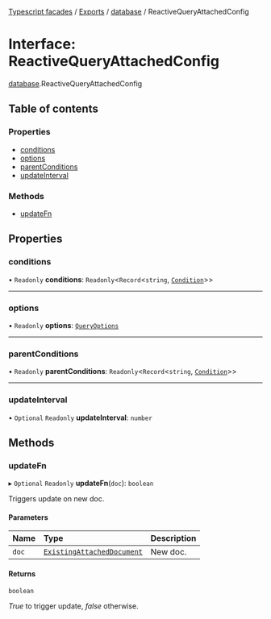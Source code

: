 [Typescript facades](../index.md) / [Exports](../modules.md) / [database](../modules/database.md) / ReactiveQueryAttachedConfig

# Interface: ReactiveQueryAttachedConfig

[database](../modules/database.md).ReactiveQueryAttachedConfig

## Table of contents

### Properties

- [conditions](database.ReactiveQueryAttachedConfig.md#conditions)
- [options](database.ReactiveQueryAttachedConfig.md#options)
- [parentConditions](database.ReactiveQueryAttachedConfig.md#parentconditions)
- [updateInterval](database.ReactiveQueryAttachedConfig.md#updateinterval)

### Methods

- [updateFn](database.ReactiveQueryAttachedConfig.md#updatefn)

## Properties

### conditions

• `Readonly` **conditions**: `Readonly`<`Record`<`string`, [`Condition`](database.Condition.md)\>\>

___

### options

• `Readonly` **options**: [`QueryOptions`](database.QueryOptions.md)

___

### parentConditions

• `Readonly` **parentConditions**: `Readonly`<`Record`<`string`, [`Condition`](database.Condition.md)\>\>

___

### updateInterval

• `Optional` `Readonly` **updateInterval**: `number`

## Methods

### updateFn

▸ `Optional` `Readonly` **updateFn**(`doc`): `boolean`

Triggers update on new doc.

#### Parameters

| Name | Type | Description |
| :------ | :------ | :------ |
| `doc` | [`ExistingAttachedDocument`](database.ExistingAttachedDocument.md) | New doc. |

#### Returns

`boolean`

_True_ to trigger update, _false_ otherwise.
